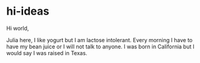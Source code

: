 # hi-ideas

Hi world,

Julia here, I like yogurt but I am lactose intolerant. Every morning I have to have my bean juice or I will not talk to anyone.
I was born in California but I would say I was raised in Texas. 
